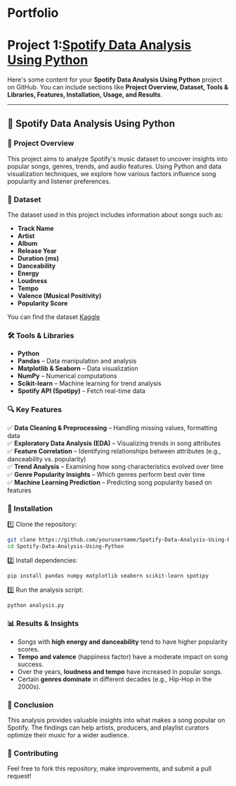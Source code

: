 # Portfolio
# Project 1:[Spotify Data Analysis Using Python](https://github.com/Praveenkanth10/Spotify-Data-Analysis-Using-Python.git)
Here's some content for your **Spotify Data Analysis Using Python** project on GitHub. You can include sections like **Project Overview, Dataset, Tools & Libraries, Features, Installation, Usage, and Results**.  

---

## 🎵 Spotify Data Analysis Using Python  

### 📌 Project Overview  
This project aims to analyze Spotify's music dataset to uncover insights into popular songs, genres, trends, and audio features. Using Python and data visualization techniques, we explore how various factors influence song popularity and listener preferences.  

### 📂 Dataset  
The dataset used in this project includes information about songs such as:  
- **Track Name**  
- **Artist**  
- **Album**  
- **Release Year**  
- **Duration (ms)**  
- **Danceability**  
- **Energy**  
- **Loudness**  
- **Tempo**  
- **Valence (Musical Positivity)**  
- **Popularity Score**  

You can find the dataset [Kaggle](https://www.kaggle.com/datasets/lehaknarnauli/spotify-datasets) 

### 🛠 Tools & Libraries  
- **Python**  
- **Pandas** – Data manipulation and analysis  
- **Matplotlib & Seaborn** – Data visualization  
- **NumPy** – Numerical computations  
- **Scikit-learn** – Machine learning for trend analysis  
- **Spotify API (Spotipy)** – Fetch real-time data  

### 🔍 Key Features  
✅ **Data Cleaning & Preprocessing** – Handling missing values, formatting data  
✅ **Exploratory Data Analysis (EDA)** – Visualizing trends in song attributes  
✅ **Feature Correlation** – Identifying relationships between attributes (e.g., danceability vs. popularity)  
✅ **Trend Analysis** – Examining how song characteristics evolved over time  
✅ **Genre Popularity Insights** – Which genres perform best over time  
✅ **Machine Learning Prediction** – Predicting song popularity based on features  

### 🚀 Installation  
1️⃣ Clone the repository:  
```bash
git clone https://github.com/yourusername/Spotify-Data-Analysis-Using-Python.git
cd Spotify-Data-Analysis-Using-Python
```  
2️⃣ Install dependencies:  
```bash
pip install pandas numpy matplotlib seaborn scikit-learn spotipy
```  
3️⃣ Run the analysis script:  
```bash
python analysis.py
```  

### 📊 Results & Insights  
- Songs with **high energy and danceability** tend to have higher popularity scores.  
- **Tempo and valence** (happiness factor) have a moderate impact on song success.  
- Over the years, **loudness and tempo** have increased in popular songs.  
- Certain **genres dominate** in different decades (e.g., Hip-Hop in the 2000s).  

### 📜 Conclusion  
This analysis provides valuable insights into what makes a song popular on Spotify. The findings can help artists, producers, and playlist curators optimize their music for a wider audience.  

### 🤝 Contributing  
Feel free to fork this repository, make improvements, and submit a pull request!  
